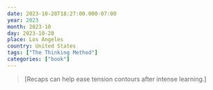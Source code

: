 ```yaml
---
date: 2023-10-28T18:27:00.000-07:00
year: 2023
month: 2023-10
day: 2023-10-28
place: Los Angeles
country: United States
tags: ["The Thinking Method"]
categories: ["book"]
---
```

> [Recaps can help ease tension contours after intense learning.]
